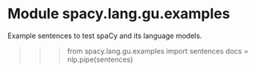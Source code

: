 Module spacy.lang.gu.examples
=============================
Example sentences to test spaCy and its language models.

>>> from spacy.lang.gu.examples import sentences
>>> docs = nlp.pipe(sentences)